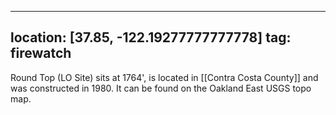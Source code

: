
---
location: [37.85, -122.19277777777778]
tag: firewatch
---

Round Top (LO Site) sits at 1764', is located in [[Contra Costa County]] and was constructed in 1980. It can be found on the Oakland East USGS topo map.
